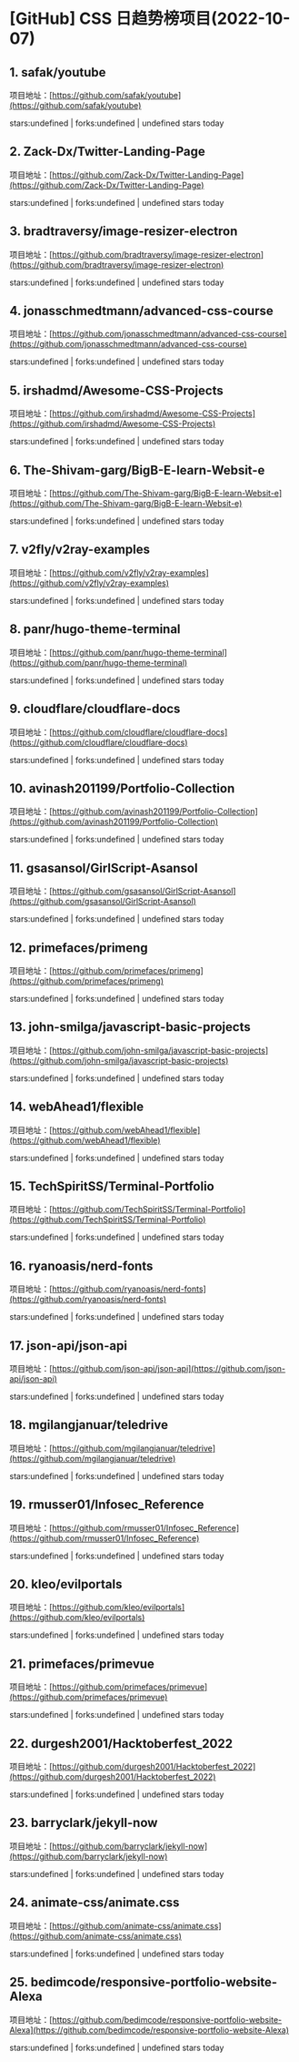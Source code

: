 # [GitHub] CSS 日趋势榜项目(2022-10-07)

## 1. safak/youtube 

项目地址：[https://github.com/safak/youtube](https://github.com/safak/youtube)

stars:undefined | forks:undefined | undefined stars today 



## 2. Zack-Dx/Twitter-Landing-Page 

项目地址：[https://github.com/Zack-Dx/Twitter-Landing-Page](https://github.com/Zack-Dx/Twitter-Landing-Page)

stars:undefined | forks:undefined | undefined stars today 



## 3. bradtraversy/image-resizer-electron 

项目地址：[https://github.com/bradtraversy/image-resizer-electron](https://github.com/bradtraversy/image-resizer-electron)

stars:undefined | forks:undefined | undefined stars today 



## 4. jonasschmedtmann/advanced-css-course 

项目地址：[https://github.com/jonasschmedtmann/advanced-css-course](https://github.com/jonasschmedtmann/advanced-css-course)

stars:undefined | forks:undefined | undefined stars today 



## 5. irshadmd/Awesome-CSS-Projects 

项目地址：[https://github.com/irshadmd/Awesome-CSS-Projects](https://github.com/irshadmd/Awesome-CSS-Projects)

stars:undefined | forks:undefined | undefined stars today 



## 6. The-Shivam-garg/BigB-E-learn-Websit-e 

项目地址：[https://github.com/The-Shivam-garg/BigB-E-learn-Websit-e](https://github.com/The-Shivam-garg/BigB-E-learn-Websit-e)

stars:undefined | forks:undefined | undefined stars today 



## 7. v2fly/v2ray-examples 

项目地址：[https://github.com/v2fly/v2ray-examples](https://github.com/v2fly/v2ray-examples)

stars:undefined | forks:undefined | undefined stars today 



## 8. panr/hugo-theme-terminal 

项目地址：[https://github.com/panr/hugo-theme-terminal](https://github.com/panr/hugo-theme-terminal)

stars:undefined | forks:undefined | undefined stars today 



## 9. cloudflare/cloudflare-docs 

项目地址：[https://github.com/cloudflare/cloudflare-docs](https://github.com/cloudflare/cloudflare-docs)

stars:undefined | forks:undefined | undefined stars today 



## 10. avinash201199/Portfolio-Collection 

项目地址：[https://github.com/avinash201199/Portfolio-Collection](https://github.com/avinash201199/Portfolio-Collection)

stars:undefined | forks:undefined | undefined stars today 



## 11. gsasansol/GirlScript-Asansol 

项目地址：[https://github.com/gsasansol/GirlScript-Asansol](https://github.com/gsasansol/GirlScript-Asansol)

stars:undefined | forks:undefined | undefined stars today 



## 12. primefaces/primeng 

项目地址：[https://github.com/primefaces/primeng](https://github.com/primefaces/primeng)

stars:undefined | forks:undefined | undefined stars today 



## 13. john-smilga/javascript-basic-projects 

项目地址：[https://github.com/john-smilga/javascript-basic-projects](https://github.com/john-smilga/javascript-basic-projects)

stars:undefined | forks:undefined | undefined stars today 



## 14. webAhead1/flexible 

项目地址：[https://github.com/webAhead1/flexible](https://github.com/webAhead1/flexible)

stars:undefined | forks:undefined | undefined stars today 



## 15. TechSpiritSS/Terminal-Portfolio 

项目地址：[https://github.com/TechSpiritSS/Terminal-Portfolio](https://github.com/TechSpiritSS/Terminal-Portfolio)

stars:undefined | forks:undefined | undefined stars today 



## 16. ryanoasis/nerd-fonts 

项目地址：[https://github.com/ryanoasis/nerd-fonts](https://github.com/ryanoasis/nerd-fonts)

stars:undefined | forks:undefined | undefined stars today 



## 17. json-api/json-api 

项目地址：[https://github.com/json-api/json-api](https://github.com/json-api/json-api)

stars:undefined | forks:undefined | undefined stars today 



## 18. mgilangjanuar/teledrive 

项目地址：[https://github.com/mgilangjanuar/teledrive](https://github.com/mgilangjanuar/teledrive)

stars:undefined | forks:undefined | undefined stars today 



## 19. rmusser01/Infosec_Reference 

项目地址：[https://github.com/rmusser01/Infosec_Reference](https://github.com/rmusser01/Infosec_Reference)

stars:undefined | forks:undefined | undefined stars today 



## 20. kleo/evilportals 

项目地址：[https://github.com/kleo/evilportals](https://github.com/kleo/evilportals)

stars:undefined | forks:undefined | undefined stars today 



## 21. primefaces/primevue 

项目地址：[https://github.com/primefaces/primevue](https://github.com/primefaces/primevue)

stars:undefined | forks:undefined | undefined stars today 



## 22. durgesh2001/Hacktoberfest_2022 

项目地址：[https://github.com/durgesh2001/Hacktoberfest_2022](https://github.com/durgesh2001/Hacktoberfest_2022)

stars:undefined | forks:undefined | undefined stars today 



## 23. barryclark/jekyll-now 

项目地址：[https://github.com/barryclark/jekyll-now](https://github.com/barryclark/jekyll-now)

stars:undefined | forks:undefined | undefined stars today 



## 24. animate-css/animate.css 

项目地址：[https://github.com/animate-css/animate.css](https://github.com/animate-css/animate.css)

stars:undefined | forks:undefined | undefined stars today 



## 25. bedimcode/responsive-portfolio-website-Alexa 

项目地址：[https://github.com/bedimcode/responsive-portfolio-website-Alexa](https://github.com/bedimcode/responsive-portfolio-website-Alexa)

stars:undefined | forks:undefined | undefined stars today 



